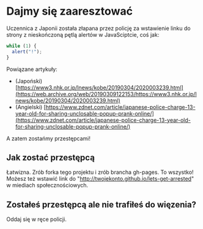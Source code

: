 # Dajmy się zaaresztować
Uczennica z Japonii została złapana przez policję za wstawienie linku do strony z nieskończoną pętlą alertów w JavaSciptcie, coś jak:

```js
while (1) {
  alert("!");
}
```

Powiązane artykuły:
- (Japoński) [https://www3.nhk.or.jp/lnews/kobe/20190304/2020003239.html](https://web.archive.org/web/20190309122153/https://www3.nhk.or.jp/lnews/kobe/20190304/2020003239.html)
- (Angielski) [https://www.zdnet.com/article/japanese-police-charge-13-year-old-for-sharing-unclosable-popup-prank-online/](https://www.zdnet.com/article/japanese-police-charge-13-year-old-for-sharing-unclosable-popup-prank-online/)

A zatem zostańmy przestępcami!

## Jak zostać przestępcą

Łatwizna. Zrób forka tego projektu i zrób brancha gh-pages. To wszystko! Możesz też wstawić link do "http://twojekonto.github.io/lets-get-arrested" w miediach społecznościowych.

## Zostałeś przestępcą ale nie trafiłeś do więzenia?

Oddaj się w ręce policji.